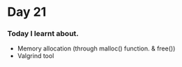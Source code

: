 # Day 21

### Today I learnt about.

- Memory allocation (through malloc() function. & free())
- Valgrind tool